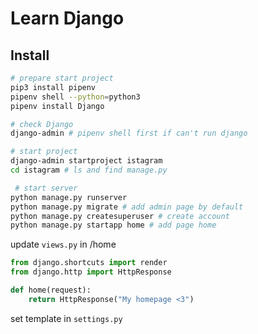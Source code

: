 # Learn Django

## Install

```sh
# prepare start project
pip3 install pipenv
pipenv shell --python=python3
pipenv install Django

# check Django
django-admin # pipenv shell first if can't run django

# start project
django-admin startproject istagram
cd istagram # ls and find manage.py

 # start server
python manage.py runserver
python manage.py migrate # add admin page by default
python manage.py createsuperuser # create account
python manage.py startapp home # add page home
```

update `views.py` in /home

```python
from django.shortcuts import render
from django.http import HttpResponse

def home(request):
    return HttpResponse("My homepage <3")
```

set template in `settings.py`
